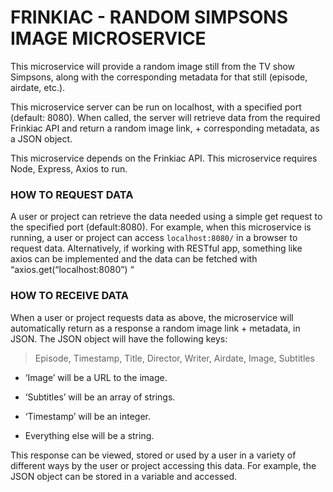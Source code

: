 # FRINKIAC - RANDOM SIMPSONS IMAGE MICROSERVICE 

This microservice will provide a random image still from the TV show Simpsons, along with the corresponding metadata for that still (episode, airdate, etc.).

This microservice server can be run on localhost, with a specified port (default: 8080).
When called, the server will retrieve data from the required Frinkiac API and return a random image link, + corresponding metadata, as a JSON object.

This microservice depends on the Frinkiac API. This microservice requires Node, Express, Axios to run.




### HOW TO REQUEST DATA

A user or project can retrieve the data needed using a simple get request to the specified port (default:8080).
For example, when this microservice is running, a user or project can access `localhost:8080/` in a browser to request data. Alternatively, if working with RESTful app, something like axios can be implemented and the data can be fetched with “axios.get(“localhost:8080”) “




### HOW TO RECEIVE DATA

When a user or project requests data as above, the microservice will automatically return as a response a random image link + metadata, in JSON. The JSON object will have the following keys:

>Episode, Timestamp, Title, Director, Writer, Airdate, Image, Subtitles

- ‘Image’ will be a URL to the image.

- ‘Subtitles’ will be an array of strings.

- ‘Timestamp’ will be an integer.

- Everything else will be a string.

This response can be viewed, stored or used by a user in a variety of different ways by the user or project accessing this data. For example, the JSON object can be stored in a variable and accessed.
